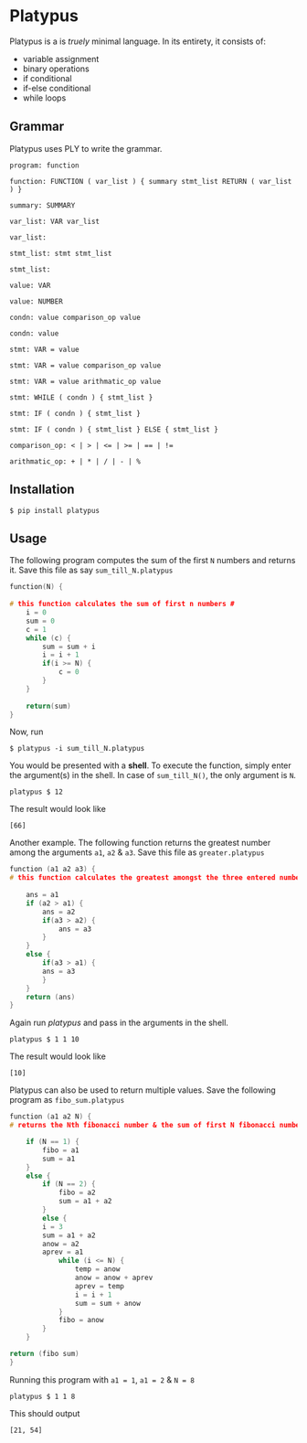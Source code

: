 # Platypus

Platypus is a is *truely* minimal language. In its entirety, it consists of:

* variable assignment
* binary operations
* if conditional
* if-else conditional
* while loops

## Grammar

Platypus uses PLY to write the grammar.

    program: function

    function: FUNCTION ( var_list ) { summary stmt_list RETURN ( var_list ) }

    summary: SUMMARY

    var_list: VAR var_list

    var_list:

    stmt_list: stmt stmt_list

    stmt_list:

    value: VAR

    value: NUMBER

    condn: value comparison_op value

    condn: value

    stmt: VAR = value

    stmt: VAR = value comparison_op value

    stmt: VAR = value arithmatic_op value

    stmt: WHILE ( condn ) { stmt_list }

    stmt: IF ( condn ) { stmt_list }

    stmt: IF ( condn ) { stmt_list } ELSE { stmt_list }

    comparison_op: < | > | <= | >= | == | !=

    arithmatic_op: + | * | / | - | %

## Installation

```
$ pip install platypus
```

## Usage

The following program computes the sum of the first `N` numbers and returns it. Save this file as say `sum_till_N.platypus`

```C
function(N) {
    
# this function calculates the sum of first n numbers #
    i = 0
    sum = 0
    c = 1
    while (c) {
        sum = sum + i
        i = i + 1
        if(i >= N) {
            c = 0
        }
    }
    
    return(sum)
}
```

Now, run

```
$ platypus -i sum_till_N.platypus
```

You would be presented with a **shell**. To execute the function, simply enter the argument(s) in the shell. In case of `sum_till_N()`, the only argument is `N`.


```
platypus $ 12
```

The result would look like

```
[66]
```

	
Another example. The following function returns the greatest number among the arguments `a1`, `a2` & `a3`. Save this file as `greater.platypus`

```C
function (a1 a2 a3) {
# this function calculates the greatest amongst the three entered numbers #
    
    ans = a1
    if (a2 > a1) {
        ans = a2
        if(a3 > a2) {
            ans = a3
        }
    }
    else {
        if(a3 > a1) {
        ans = a3
        }
    }
    return (ans)
}
```

Again run *platypus* and pass in the arguments in the shell.

```
platypus $ 1 1 10
```

The result would look like

```
[10]
```

Platypus can also be used to return multiple values. Save the following program as `fibo_sum.platypus`

```C
function (a1 a2 N) {
# returns the Nth fibonacci number & the sum of first N fibonacci numbers#

    if (N == 1) {
        fibo = a1
        sum = a1
    }
    else {
        if (N == 2) {
            fibo = a2
            sum = a1 + a2
        }
        else {
        i = 3
        sum = a1 + a2
        anow = a2
        aprev = a1
            while (i <= N) {
                temp = anow
                anow = anow + aprev
                aprev = temp
                i = i + 1
                sum = sum + anow
            }
            fibo = anow
        }
    }

return (fibo sum)
}
```

Running this program with `a1 = 1`, `a1 = 2` & `N = 8`
            
```
platypus $ 1 1 8
```

This should output

```
[21, 54]
```
